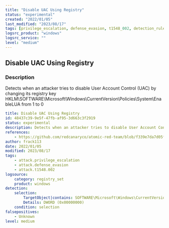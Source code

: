 ```yaml
---
title: "Disable UAC Using Registry"
status: "experimental"
created: "2022/01/05"
last_modified: "2023/08/17"
tags: [privilege_escalation, defense_evasion, t1548_002, detection_rule]
logsrc_product: "windows"
logsrc_service: ""
level: "medium"
---
```


## Disable UAC Using Registry

### Description

Detects when an attacker tries to disable User Account Control (UAC) by changing its registry key HKLM\SOFTWARE\Microsoft\Windows\CurrentVersion\Policies\System\EnableLUA from 1 to 0

```yml
title: Disable UAC Using Registry
id: 48437c39-9e5f-47fb-af95-3d663c3f2919
status: experimental
description: Detects when an attacker tries to disable User Account Control (UAC) by changing its registry key HKLM\SOFTWARE\Microsoft\Windows\CurrentVersion\Policies\System\EnableLUA from 1 to 0
references:
    - https://github.com/redcanaryco/atomic-red-team/blob/f339e7da7d05f6057fdfcdd3742bfcf365fee2a9/atomics/T1548.002/T1548.002.md#atomic-test-8---disable-uac-using-regexe
author: frack113
date: 2022/01/05
modified: 2023/08/17
tags:
    - attack.privilege_escalation
    - attack.defense_evasion
    - attack.t1548.002
logsource:
    category: registry_set
    product: windows
detection:
    selection:
        TargetObject|contains: SOFTWARE\Microsoft\Windows\CurrentVersion\Policies\System\EnableLUA
        Details: DWORD (0x00000000)
    condition: selection
falsepositives:
    - Unknown
level: medium

```
